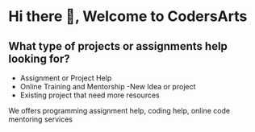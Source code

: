 # Hi there 👋, Welcome to CodersArts
## What type of projects or assignments help looking for?​
- Assignment or Project Help
- Online Training and Mentorship
-New Idea or project
- Existing project that need more resources


We offers programming assignment help, coding help, online code mentoring services

